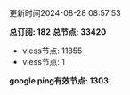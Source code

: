 更新时间2024-08-28 08:57:53

**总订阅: 182**
**总节点: 33420**
- vless节点: 11855
- vless节点: 1

**google ping有效节点: 1303**
